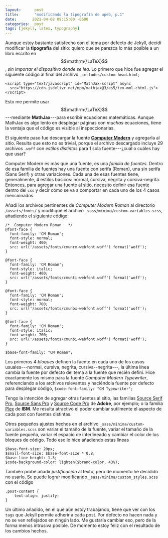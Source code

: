 ```yaml
---
layout:      post
title:       "modificando la tipografía de upeb, p.1"
date:       2021-04-08 09:15:00 -0600
categories:  post
tags: [jekyll, latex, typography]
---
```

Aunque estoy bastante satisfecho con el tema por defecto de Jekyll, decidí modificar la **tipografía** del sitio: quiero que se parezca lo más posible a un libro escrito en $$\mathrm{\LaTeX}$$, *sin importar el dispositivo donde se lea*.  Lo primero que hice fue agregar el siguiente código al final del archivo `_includes/custom-head.html`;
```
<script type="text/javascript" id="MathJax-script" async
  src="https://cdn.jsdelivr.net/npm/mathjax@3/es5/tex-mml-chtml.js">
</script>
```
Esto me permite usar $$\mathrm{\LaTeX}$$---mediante **MathJax**---para escribir ecuaciones matemáticas. Aunque MathJax es algo lento en desplegar páginas con *muchas* ecuaciones, tiene la ventaja que el código es visible al inspeccionarlas.

El siguiente paso fue descargar la fuente [**Computer Modern**](https://www.fontsquirrel.com/fonts/computer-modern) y agregarla al sitio. Resulta que esto no es trivial, porque el archivo descargado incluye 29 archivos `.woff` con *estilos distintos* para 1 sola fuente---¿cuál o cuáles hay que usar?

Computer Modern es más que una fuente, es una *familia de fuentes*. Dentro de esa familia de fuentes hay una fuente con serifa (Roman), una sin serifa (Sans Serif) y otras variaciones. Cada una de esas fuentes tiene, generalmente, 4 estilos básicos: normal, cursiva, negrita y cursiva-negrita. Entonces, para agregar una fuente al sitio, necesito definir esa fuente dentro del `css` y decir cómo se va a comportar en cada uno de los 4 casos mencionados.

Añadí los archivos pertinentes de *Computer Modern Roman* al directorio `/assets/fonts/` y modifiqué el archivo `_sass/minima/custom-variables.scss`, añadiendo el siguiente código:
```
/*	Computer Modern Roman	*/
@font-face {
  font-family: 'CM Roman';
  font-style: normal;
  font-weight: 400;
  src: url('/assets/fonts/cmunrm-webfont.woff') format('woff'); 
}

@font-face {
  font-family: 'CM Roman';
  font-style: italic;
  font-weight: 400;
  src: url('/assets/fonts/cmunti-webfont.woff') format('woff'); 
}

@font-face {
  font-family: 'CM Roman';
  font-style: normal;
  font-weight: 700;
  src: url('/assets/fonts/cmunbx-webfont.woff') format('woff'); 
}

@font-face {
  font-family: 'CM Roman';
  font-style: italic;
  font-weight: 700;
  src: url('/assets/fonts/cmunbi-webfont.woff') format('woff'); 
}

$base-font-family: "CM Roman";
```
Los primeros 4 *bloques* definen la fuente en cada uno de los casos usuales---normal, cursiva, negrita, cursiva--negrita---, la última línea cambia la fuente por defecto del tema a la fuente que recién definí. Hice exactamente los mismo para la fuente *Computer Modern Typewriter*, referenciando a los archivos relevantes y haciéndola fuente por defecto para desplegar código, `$code-font-family: "CM Typewriter";`

Tengo la intención de agregar otras fuentes al sitio, las familias [Source Serif Pro](https://www.fontsquirrel.com/fonts/source-serif-pro), [Source Sans Pro](https://www.fontsquirrel.com/fonts/source-sans-pro) y [Source Code Pro](https://www.fontsquirrel.com/fonts/source-code-pro) de **Adobe**, por ejemplo; o la familia [Plex](https://www.fontsquirrel.com/fonts/ibm-plex) de **IBM**. Me resulta atractivo el poder cambiar sutilmente el aspecto de cada post con fuentes distintas.

Otros pequeños ajustes hechos en el archivo `_sass/minima/custom-variables.scss` son variar el tamaño de la fuente, variar el tamaño de la fuente pequeña, variar el espacio de interlineado y cambiar el color de los bloques de código. Todo eso lo hice añadiendo estas líneas
```
$base-font-size: 20px;
$small-font-size: $base-font-size * 0.8;
$base-line-height: 1.3;
$code-background-color: lighten($brand-color, 43%);
```
También probé añadir *justificación* al texto, pero de momento he decidido no usarlo. Se puede lograr modificando `_sass/minima/custom_styles.scss` con el código
```
.post-content {
	text-align: justify;
}
```

Un último añadido, en el que aún estoy trabajando, tiene que ver con los `tags` que Jekyll permite adherir a cada post. Por defecto no hacen nada y no se ven reflejados en ningún lado. Me gustaría cambiar eso, pero de la forma menos intrusiva posible. De momento estoy feliz con el resultado de los cambios hechos.
